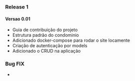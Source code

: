 ### Release 1

#### Versao 0.01

* Guia de contribuição do projeto
* Estrutura padrão do condominio
* Adicionado docker-compose para rodar o site locamente
* Criação de autenticação por models
* Adicionado o CRUD na aplicação

### Bug FIX 

* 
